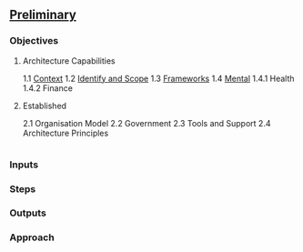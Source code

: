 

## [Preliminary](index.html)



### Objectives

1. Architecture Capabilities

    1.1 [Context](context.html)
    1.2 [Identify and Scope](scope.html)
    1.3 [Frameworks](frame.html)
    1.4 [Mental](mental.html)
      1.4.1 Health
      1.4.2 Finance





2. Established

    2.1 Organisation Model
    2.2 Government
    2.3 Tools and Support
    2.4 Architecture Principles
    
    
``` markdown

```

### Inputs


### Steps

### Outputs

### Approach

